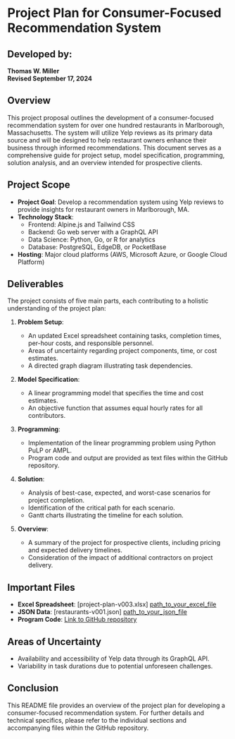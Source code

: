 # Project Plan for Consumer-Focused Recommendation System

## Developed by:
**Thomas W. Miller**  
**Revised September 17, 2024**

## Overview
This project proposal outlines the development of a consumer-focused recommendation system for over one hundred restaurants in Marlborough, Massachusetts. The system will utilize Yelp reviews as its primary data source and will be designed to help restaurant owners enhance their business through informed recommendations. This document serves as a comprehensive guide for project setup, model specification, programming, solution analysis, and an overview intended for prospective clients.

## Project Scope
- **Project Goal**: Develop a recommendation system using Yelp reviews to provide insights for restaurant owners in Marlborough, MA.
- **Technology Stack**:
  - Frontend: Alpine.js and Tailwind CSS
  - Backend: Go web server with a GraphQL API
  - Data Science: Python, Go, or R for analytics
  - Database: PostgreSQL, EdgeDB, or PocketBase
- **Hosting**: Major cloud platforms (AWS, Microsoft Azure, or Google Cloud Platform)

## Deliverables
The project consists of five main parts, each contributing to a holistic understanding of the project plan:

1. **Problem Setup**:
   - An updated Excel spreadsheet containing tasks, completion times, per-hour costs, and responsible personnel.
   - Areas of uncertainty regarding project components, time, or cost estimates.
   - A directed graph diagram illustrating task dependencies.

2. **Model Specification**:
   - A linear programming model that specifies the time and cost estimates.
   - An objective function that assumes equal hourly rates for all contributors.

3. **Programming**:
   - Implementation of the linear programming problem using Python PuLP or AMPL.
   - Program code and output are provided as text files within the GitHub repository.

4. **Solution**:
   - Analysis of best-case, expected, and worst-case scenarios for project completion.
   - Identification of the critical path for each scenario.
   - Gantt charts illustrating the timeline for each solution.

5. **Overview**:
   - A summary of the project for prospective clients, including pricing and expected delivery timelines.
   - Consideration of the impact of additional contractors on project delivery.

## Important Files
- **Excel Spreadsheet**: [project-plan-v003.xlsx] [path_to_your_excel_file](https://github.com/amerchant23/Decision-Analytics/blob/main/Assignment%202/project-plan-v003.xlsx)
- **JSON Data**: [restaurants-v001.json] [path_to_your_json_file](https://github.com/amerchant23/Decision-Analytics/blob/main/Assignment%202/restaurants-v001.json)
- **Program Code**: [Link to GitHub repository](https://github.com/amerchant23/Decision-Analytics/blob/main/Assignment%202/Assignment2.ipynb)

## Areas of Uncertainty
- Availability and accessibility of Yelp data through its GraphQL API.
- Variability in task durations due to potential unforeseen challenges.

## Conclusion
This README file provides an overview of the project plan for developing a consumer-focused recommendation system. For further details and technical specifics, please refer to the individual sections and accompanying files within the GitHub repository.

